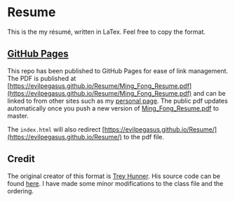 # Resume
This is the my résumé, written in LaTex. Feel free to copy the format.

## [GitHub Pages](https://evilpegasus.github.io/Resume/Ming_Fong_Resume.pdf)
This repo has been published to GitHub Pages for ease of link management. The PDF is published at [https://evilpegasus.github.io/Resume/Ming_Fong_Resume.pdf](https://evilpegasus.github.io/Resume/Ming_Fong_Resume.pdf) and can be linked to from other sites such as my [personal page](http://evilpegasus.github.io/). The public pdf updates automatically once you push a new version of [Ming_Fong_Resume.pdf](Ming_Fong_Resume.pdf) to master.

The `index.html` will also redirect [https://evilpegasus.github.io/Resume/](https://evilpegasus.github.io/Resume/) to the pdf file.

## Credit
The original creator of this format is [Trey Hunner](https://github.com/treyhunner). His source code can be found [here](https://github.com/treyhunner/resume). I have made some minor modifications to the class file and the ordering.
